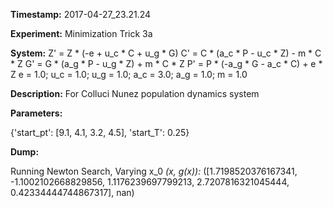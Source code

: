**Timestamp:** 2017-04-27_23.21.24

**Experiment:** Minimization Trick 3a

**System:**
Z' = Z * (-e + u_c * C + u_g * G) 
C' = C * (a_c * P - u_c * Z) - m * C * Z 
G' = G * (a_g * P - u_g * Z) + m * C * Z 
P' = P * (-a_g * G - a_c * C) + e * Z 
e = 1.0; u_c = 1.0; u_g = 1.0; a_c = 3.0; a_g = 1.0; m = 1.0

**Description:** For Colluci Nunez population dynamics system

**Parameters:**

{'start_pt': [9.1, 4.1, 3.2, 4.5], 'start_T': 0.25}

**Dump:**

Running Newton Search, Varying x_0
*(x, g(x)):*
([1.7198520376167341, -1.1002102668829856, 1.1176239697799213, 2.7207816321045444, 0.42334444744867317], nan)